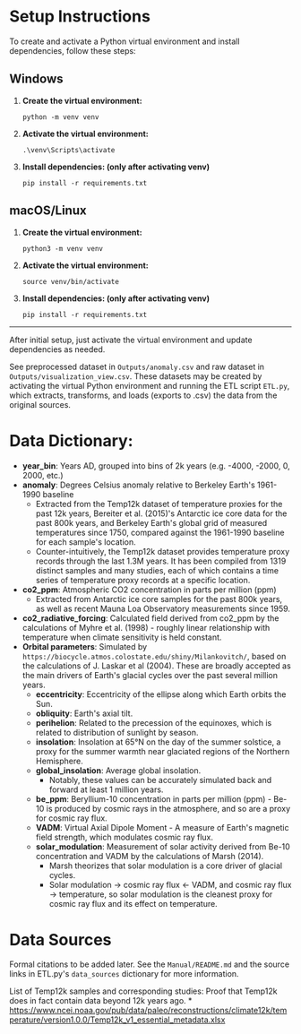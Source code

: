 # Setup Instructions

To create and activate a Python virtual environment and install dependencies, follow these steps:

## Windows

1. **Create the virtual environment:**
   ```
   python -m venv venv
   ```
2. **Activate the virtual environment:**
   ```
   .\venv\Scripts\activate
   ```
3. **Install dependencies: (only after activating venv)**
   ```
   pip install -r requirements.txt
   ```

## macOS/Linux

1. **Create the virtual environment:**
   ```
   python3 -m venv venv
   ```
2. **Activate the virtual environment:**
   ```
   source venv/bin/activate
   ```
3. **Install dependencies: (only after activating venv)**
   ```
   pip install -r requirements.txt
   ```

---

After initial setup, just activate the virtual 
environment and update dependencies as needed.

See preprocessed dataset in `Outputs/anomaly.csv` and raw dataset in `Outputs/visualization_view.csv`. These datasets may be created by activating the virtual Python environment and running the ETL script `ETL.py`, which extracts, transforms, and loads (exports to .csv) the data from the original sources.

# Data Dictionary:
* **year_bin**: Years AD, grouped into bins of 2k years (e.g. -4000, -2000, 0, 2000, etc.)
* **anomaly**: Degrees Celsius anomaly relative to Berkeley Earth's 1961-1990 baseline
    * Extracted from the Temp12k dataset of temperature proxies for the past 12k years, Bereiter et al. (2015)'s Antarctic ice core data for the past 800k years, and Berkeley Earth's global grid of measured temperatures since 1750, compared against the 1961-1990 baseline for each sample's location.
    * Counter-intuitively, the Temp12k dataset provides temperature proxy records through the last 1.3M years. It has been compiled from 1319 distinct samples and many studies, each of which contains a time series of temperature proxy records at a specific location.
* **co2_ppm**: Atmospheric CO2 concentration in parts per million (ppm)
    * Extracted from Antarctic ice core samples for the past 800k years, as well as recent Mauna Loa Observatory measurements since 1959.
* **co2_radiative_forcing**: Calculated field derived from co2_ppm by the calculations of Myhre et al. (1998) - roughly linear relationship with temperature when climate sensitivity is held constant.
* **Orbital parameters**: Simulated by `https://biocycle.atmos.colostate.edu/shiny/Milankovitch/`, based on the calculations of J. Laskar et al (2004). These are broadly accepted as the main drivers of Earth's glacial cycles over the past several million years.
    * **eccentricity**: Eccentricity of the ellipse along which Earth orbits the Sun.
    * **obliquity**: Earth's axial tilt.
    * **perihelion**: Related to the precession of the equinoxes, which is related to distribution of sunlight by season.
    * **insolation**: Insolation at 65°N on the day of the summer solstice, a proxy for the summer warmth near glaciated regions of the Northern Hemisphere.
    * **global_insolation**: Average global insolation.
        * Notably, these values can be accurately simulated back and forward at least 1 million years.
   * **be_ppm**: Beryllium-10 concentration in parts per million (ppm) - Be-10 is produced by cosmic rays in the atmosphere, and so are a proxy for cosmic ray flux.
   * **VADM**: Virtual Axial Dipole Moment - A measure of Earth's magnetic field strength, which modulates cosmic ray flux.
   * **solar_modulation**: Measurement of solar activity derived from Be-10 concentration and VADM by the calculations of Marsh (2014).
       * Marsh theorizes that solar modulation is a core driver of glacial cycles.
       * Solar modulation -> cosmic ray flux <- VADM, and cosmic ray flux -> temperature, so solar modulation is the cleanest proxy for cosmic ray flux and its effect on temperature.

# Data Sources
Formal citations to be added later. See the `Manual/README.md` and the source links in ETL.py's `data_sources` dictionary for more information.

List of Temp12k samples and corresponding studies: Proof that Temp12k does in fact contain data beyond 12k years ago.
    * https://www.ncei.noaa.gov/pub/data/paleo/reconstructions/climate12k/temperature/version1.0.0/Temp12k_v1_essential_metadata.xlsx